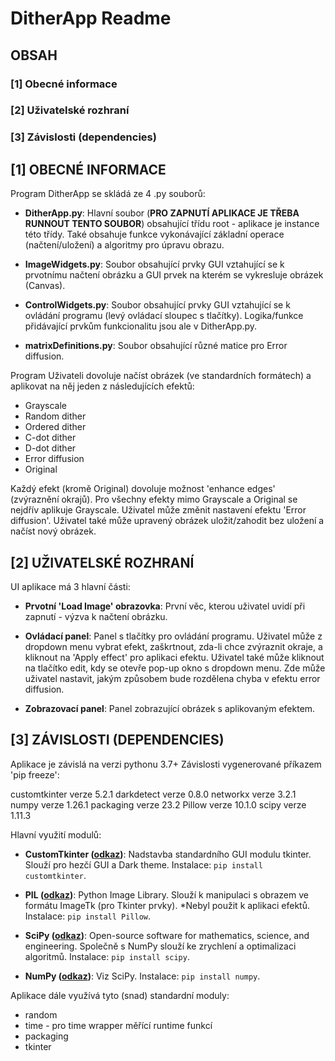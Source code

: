 # DitherApp Readme

## OBSAH

### [1] Obecné informace
### [2] Uživatelské rozhraní
### [3] Závislosti (dependencies)

## [1] OBECNÉ INFORMACE

Program DitherApp se skládá ze 4 .py souborů:

- **DitherApp.py**: Hlavní soubor (**PRO ZAPNUTÍ APLIKACE JE TŘEBA RUNNOUT TENTO SOUBOR**) obsahující třídu root - aplikace je instance této třídy. Také obsahuje funkce vykonávající základní operace (načtení/uložení) a algoritmy pro úpravu obrazu. 
 
- **ImageWidgets.py**: Soubor obsahující prvky GUI vztahující se k prvotnímu načtení obrázku a GUI prvek na kterém se vykresluje obrázek (Canvas).

- **ControlWidgets.py**: Soubor obsahující prvky GUI vztahující se k ovládání programu (levý ovládací sloupec s tlačítky). Logika/funkce přidávající prvkům funkcionalitu jsou ale v DitherApp.py.

- **matrixDefinitions.py**: Soubor obsahující různé matice pro Error diffusion.

Program Uživateli dovoluje načíst obrázek (ve standardních formátech) a aplikovat na něj jeden z následujících efektů: 
- Grayscale
- Random dither
- Ordered dither
- C-dot dither
- D-dot dither
- Error diffusion
- Original

Každý efekt (kromě Original) dovoluje možnost 'enhance edges' (zvýraznění okrajů). Pro všechny efekty mimo Grayscale a Original se nejdřív aplikuje Grayscale. Uživatel může změnit nastavení efektu 'Error diffusion'. Uživatel také může upravený obrázek uložit/zahodit bez uložení a načíst nový obrázek.

## [2] UŽIVATELSKÉ ROZHRANÍ

UI aplikace má 3 hlavní části:

- **Prvotní 'Load Image' obrazovka**: První věc, kterou uživatel uvidí při zapnutí - výzva k načtení obrázku.

- **Ovládací panel**: Panel s tlačítky pro ovládání programu. Uživatel může z dropdown menu vybrat efekt, zaškrtnout, zda-li chce zvýraznit okraje, a kliknout na 'Apply effect' pro aplikaci efektu. Uživatel také může kliknout na tlačítko edit, kdy se otevře pop-up okno s dropdown menu. Zde může uživatel nastavit, jakým způsobem bude rozdělena chyba v efektu error diffusion.

- **Zobrazovací panel**: Panel zobrazující obrázek s aplikovaným efektem.

## [3] ZÁVISLOSTI (DEPENDENCIES)

Aplikace je závislá na verzi pythonu 3.7+
Závislosti vygenerované příkazem 'pip freeze':

customtkinter verze 5.2.1
darkdetect verze 0.8.0
networkx verze 3.2.1 
numpy verze 1.26.1
packaging verze 23.2
Pillow verze 10.1.0
scipy verze 1.11.3

Hlavní využití modulů:
- **CustomTkinter ([odkaz](https://customtkinter.tomschimansky.com/))**: Nadstavba standardního GUI modulu tkinter. Slouží pro hezčí GUI a Dark theme. Instalace: `pip install customtkinter`.

- **PIL ([odkaz](https://pillow.readthedocs.io/en/stable/))**: Python Image Library. Slouží k manipulaci s obrazem ve formátu ImageTk (pro Tkinter prvky). *Nebyl použit k aplikaci efektů. Instalace: `pip install Pillow`.

- **SciPy ([odkaz](https://scipy.org/))**: Open-source software for mathematics, science, and engineering. Společně s NumPy slouží ke zrychlení a optimalizaci algoritmů. Instalace: `pip install scipy`.

- **NumPy ([odkaz](https://numpy.org/))**: Viz SciPy. Instalace: `pip install numpy`.

Aplikace dále využívá tyto (snad) standardní moduly:

- random
- time - pro time wrapper měřící runtime funkcí
- packaging
- tkinter
